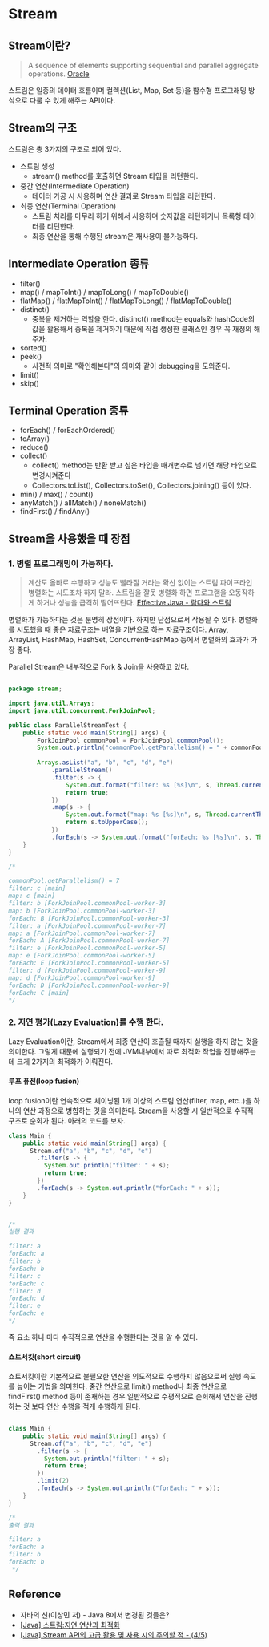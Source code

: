 # Stream

## Stream이란?

> A sequence of elements supporting sequential and parallel aggregate operations.
> [Oracle](https://docs.oracle.com/javase/8/docs/api/java/util/stream/Stream.html)

스트림은 일종의 데이터 흐름이며 컬렉션(List, Map, Set 등)을 함수형 프로그래밍 방식으로 다룰 수 있게 해주는 API이다.

## Stream의 구조

스트림은 총 3가지의 구조로 되어 있다. 
* 스트림 생성
  * stream() method를 호출하면 Stream 타입을 리턴한다.
* 중간 연산(Intermediate Operation)
  * 데이터 가공 시 사용하며 연산 결과로 Stream 타입을 리턴한다.
* 최종 연산(Terminal Operation)
  * 스트림 처리를 마무리 하기 위해서 사용하며 숫자값을 리턴하거나 목록형 데이터를 리턴한다.
  * 최종 연산을 통해 수행된 stream은 재사용이 불가능하다.

## Intermediate Operation 종류
* filter()
* map() / mapToInt() / mapToLong() / mapToDouble()
* flatMap() / flatMapToInt() / flatMapToLong() / flatMapToDouble()
* distinct()
  * 중복을 제거하는 역할을 한다. distinct() method는 equals와 hashCode의 값을 활용해서 중복을 제거하기 때문에 직접 생성한 클래스인 경우 꼭 재정의 해주자.
* sorted()
* peek() 
  * 사전적 의미로 "확인해본다"의 의미와 같이 debugging을 도와준다.
* limit()
* skip()


## Terminal Operation 종류
* forEach() / forEachOrdered()
* toArray()
* reduce()
* collect()
  * collect() method는 반환 받고 싶은 타입을 매개변수로 넘기면 해당 타입으로 변경시켜준다
  * Collectors.toList(), Collectors.toSet(), Collectors.joining() 등이 있다. 
* min() / max() / count()
* anyMatch() / allMatch() / noneMatch()
* findFirst() / findAny()


## Stream을 사용했을 때 장점

### 1. 병렬 프로그래밍이 가능하다.
> 계산도 올바로 수행하고 성능도 빨라질 거라는 확신 없이는 스트림 파이프라인 병렬화는 시도조차 하지 말라. 스트림을 잘못 병렬화 하면 프로그램을 오동작하게 하거나 성능을 급격히 떨어뜨린다. [Effective Java - 람다와 스트림]()

병렬화가 가능하다는 것은 분명히 장점이다. 하지만 단점으로서 작용될 수 있다. 
병렬화를 시도했을 때 좋은 자료구조는 배열을 기반으로 하는 자료구조이다. Array, ArrayList, HashMap, HashSet, ConcurrentHashMap 등에서 병렬화의 효과가 가장 좋다.

Parallel Stream은 내부적으로 Fork & Join을 사용하고 있다.

```java

package stream;

import java.util.Arrays;
import java.util.concurrent.ForkJoinPool;

public class ParallelStreamTest {
	public static void main(String[] args) {
		ForkJoinPool commonPool = ForkJoinPool.commonPool();
		System.out.println("commonPool.getParallelism() = " + commonPool.getParallelism());
		
		Arrays.asList("a", "b", "c", "d", "e")
			.parallelStream()
			.filter(s -> {
				System.out.format("filter: %s [%s]\n", s, Thread.currentThread().getName());
				return true;
			})
			.map(s -> {
				System.out.format("map: %s [%s]\n", s, Thread.currentThread().getName());
				return s.toUpperCase();
			})
			.forEach(s -> System.out.format("forEach: %s [%s]\n", s, Thread.currentThread().getName()));
	}
}

/*

commonPool.getParallelism() = 7
filter: c [main]
map: c [main]
filter: b [ForkJoinPool.commonPool-worker-3]
map: b [ForkJoinPool.commonPool-worker-3]
forEach: B [ForkJoinPool.commonPool-worker-3]
filter: a [ForkJoinPool.commonPool-worker-7]
map: a [ForkJoinPool.commonPool-worker-7]
forEach: A [ForkJoinPool.commonPool-worker-7]
filter: e [ForkJoinPool.commonPool-worker-5]
map: e [ForkJoinPool.commonPool-worker-5]
forEach: E [ForkJoinPool.commonPool-worker-5]
filter: d [ForkJoinPool.commonPool-worker-9]
map: d [ForkJoinPool.commonPool-worker-9]
forEach: D [ForkJoinPool.commonPool-worker-9]
forEach: C [main]        
*/
```


### 2. 지연 평가(Lazy Evaluation)를 수행 한다.
Lazy Evaluation이란, Stream에서 최종 연산이 호출될 때까지 실행을 하지 않는 것을 의미한다. 
그렇게 때문에 실행되기 전에 JVM내부에서 따로 최적화 작업을 진행해주는데 크게 2가지의 최적화가 이뤄진다.

#### 루프 퓨전(loop fusion)
loop fusion이란 연속적으로 체이닝된 1개 이상의 스트림 연산(filter, map, etc..)을 하나의 연산 과정으로 병합하는 것을 의미한다.
Stream을 사용할 시 일반적으로 수직적 구조로 순회가 된다. 아래의 코드를 보자.

```java
class Main {
	public static void main(String[] args) {
      Stream.of("a", "b", "c", "d", "e")
        .filter(s -> {
          System.out.println("filter: " + s);
          return true;
        })
        .forEach(s -> System.out.println("forEach: " + s));
    }
}


/*
실행 결과

filter: a
forEach: a
filter: b
forEach: b
filter: c
forEach: c
filter: d
forEach: d
filter: e
forEach: e
*/

```
즉 요소 하나 마다 수직적으로 연산을 수행한다는 것을 알 수 있다.

#### 쇼트서킷(short circuit)

쇼트서킷이란 기본적으로 불필요한 연산을 의도적으로 수행하지 않음으로써 실행 속도를 높이는 기법을 의미한다.
중간 연산으로 limit() method나 최종 연산으로 findFirst() method 등이 존재하는 경우 일반적으로 수평적으로 순회해서 연산을 진행하는 것 보다 연산 수행을 적게 수행하게 된다.

```java

class Main {
	public static void main(String[] args) {
      Stream.of("a", "b", "c", "d", "e")
        .filter(s -> {
          System.out.println("filter: " + s);
          return true;
        })
        .limit(2)
        .forEach(s -> System.out.println("forEach: " + s));
    }
}

/*
출력 결과

filter: a
forEach: a
filter: b
forEach: b        
 */
```

## Reference
* 자바의 신(이상민 저) - Java 8에서 변경된 것들은?
* [[Java] 스트림:지연 연산과 최적화](https://bugoverdose.github.io/development/stream-lazy-evaluation/)
* [[Java] Stream API의 고급 활용 및 사용 시의 주의할 점 - (4/5)](https://mangkyu.tistory.com/115)